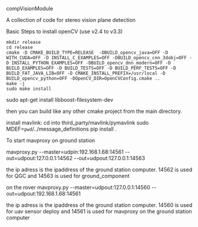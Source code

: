 compVisionModule

A collection of code for stereo vision plane detection

Basic Steps to install openCV (use v2.4 to v3.3)
```
mkdir release
cd release
cmake -D CMAKE_BUILD_TYPE=RELEASE  -DBUILD_opencv_java=OFF -D WITH_CUDA=OFF -D INSTALL_C_EXAMPLES=OFF -DBUILD_opencv_cnn_3dobj=OFF -D INSTALL_PYTHON_EXAMPLES=OFF -DBUILD_opencv_dnn_modern=OFF -D BUILD_EXAMPLES=OFF -D BUILD_TESTS=OFF -D BUILD_PERF_TESTS=OFF -D BUILD_FAT_JAVA_LIB=OFF -D CMAKE_INSTALL_PREFIX=/usr/local -D BUILD_opencv_python=OFF -DOpenCV_DIR=OpenCVConfig.cmake ..
make -j
sudo make install
```

sudo apt-get install libboost-filesystem-dev

then you can build like any other cmake project from the main directory.

install mavlink:
cd into third_party/mavlink/pymavlink
sudo MDEF=`pwd`/../message_definitions pip install .


To start mavproxy on ground station

mavproxy.py --master=udpin:192.168.1.68:14561 --out=udpout:127.0.0.1:14562 --out=udpout:127.0.0.1:14563

the ip adress is the ipaddress of the ground station computer. 14562 is used for QGC and 14563 is used for ground_component

on the rover
mavproxy.py --master=udpout:127.0.0.1:14560 --out=udpout:192.168.1.68:14561

the ip adress is the ipaddress of the ground station computer. 14560 is used for uav sensor deploy and 14561 is used for mavproxy on the ground station computer
